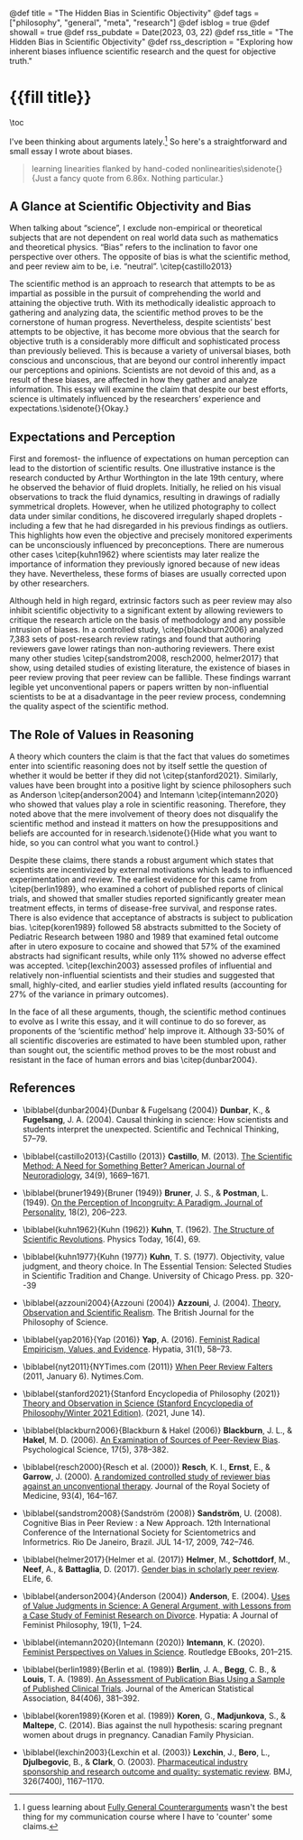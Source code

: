 @def title = "The Hidden Bias in Scientific Objectivity"
@def tags = ["philosophy", "general", "meta", "research"]
@def isblog = true
@def showall = true
@def rss_pubdate = Date(2023, 03, 22)
@def rss_title = "The Hidden Bias in Scientific Objectivity"
@def rss_description = "Exploring how inherent biases influence scientific research and the quest for objective truth."

# {{fill title}}
\toc

I've been thinking about arguments lately.[^1] So here's a straightforward and small essay I wrote about biases.

> learning linearities flanked by hand-coded nonlinearities\sidenote{}{Just a fancy quote from 6.86x. Nothing particular.}

## A Glance at Scientific Objectivity and Bias

When talking about “science”, I exclude non-empirical or theoretical subjects that are not dependent on real world data such as mathematics and theoretical physics. “Bias” refers to the inclination to favor one perspective over others. The opposite of bias is what the scientific method, and peer review aim to be, i.e. “neutral”. \citep{castillo2013}

The scientific method is an approach to research that attempts to be as impartial as possible in the pursuit of comprehending the world and attaining the objective truth. With its methodically idealistic approach to gathering and analyzing data, the scientific method proves to be the cornerstone of human progress. Nevertheless, despite scientists’ best attempts to be objective, it has become more obvious that the search for objective truth is a considerably more difficult and sophisticated process than previously believed. This is because a variety of universal biases, both conscious and unconscious, that are beyond our control inherently impact our perceptions and opinions. Scientists are not devoid of this and, as a result of these biases, are affected in how they gather and analyze information. This essay will examine the claim that despite our best efforts, science is ultimately influenced by the researchers’ experience and expectations.\sidenote{}{Okay.}

## Expectations and Perception

First and foremost- the influence of expectations on human perception can lead to the distortion of scientific results. One illustrative instance is the research conducted by Arthur Worthington in the late 19th century, where he observed the behavior of fluid droplets. Initially, he relied on his visual observations to track the fluid dynamics, resulting in drawings of radially symmetrical droplets. However, when he utilized photography to collect data under similar conditions, he discovered irregularly shaped droplets - including a few that he had disregarded in his previous findings as outliers. This highlights how even the objective and precisely monitored experiments can be unconsciously influenced by preconceptions. There are numerous other cases \citep{kuhn1962} where scientists may later realize the importance of information they previously ignored because of new ideas they have. Nevertheless, these forms of biases are usually corrected upon by other researchers.

Although held in high regard, extrinsic factors such as peer review may also inhibit scientific objectivity to a significant extent by allowing reviewers to critique the research article on the basis of methodology and any possible intrusion of biases. In a controlled study, \citep{blackburn2006} analyzed 7,383 sets of post-research review ratings and found that authoring reviewers gave lower ratings than non-authoring reviewers. There exist many other studies \citep{sandstrom2008, resch2000, helmer2017} that show, using detailed studies of existing literature, the existence of biases in peer review proving that peer review can be fallible. These findings warrant legible yet unconventional papers or papers written by non-influential scientists to be at a disadvantage in the peer review process, condemning the quality aspect of the scientific method.

## The Role of Values in Reasoning

A theory which counters the claim is that the fact that values do sometimes enter into scientific reasoning does not by itself settle the question of whether it would be better if they did not \citep{stanford2021}. Similarly, values have been brought into a positive light by science philosophers such as Anderson \citep{anderson2004} and Intemann \citep{intemann2020} who showed that values play a role in scientific reasoning. Therefore, they noted above that the mere involvement of theory does not disqualify the scientific method and instead it matters on how the presuppositions and beliefs are accounted for in research.\sidenote{}{Hide what you want to hide, so you can control what you want to control.}

Despite these claims, there stands a robust argument which states that scientists are incentivized by external motivations which leads to influenced experimentation and review. The earliest evidence for this came from \citep{berlin1989}, who examined a cohort of published reports of clinical trials, and showed that smaller studies reported significantly greater mean treatment effects, in terms of disease-free survival, and response rates. There is also evidence that acceptance of abstracts is subject to publication bias. \citep{koren1989} followed 58 abstracts submitted to the Society of Pediatric Research between 1980 and 1989 that examined fetal outcome after in utero exposure to cocaine and showed that 57% of the examined abstracts had significant results, while only 11% showed no adverse effect was accepted. \citep{lexchin2003} assessed profiles of influential and relatively non-influential scientists and their studies and suggested that small, highly-cited, and earlier studies yield inflated results (accounting for 27% of the variance in primary outcomes).

In the face of all these arguments, though, the scientific method continues to evolve as I write this essay, and it will continue to do so forever, as proponents of the ‘scientific method’ help improve it. Although 33-50% of all scientific discoveries are estimated to have been stumbled upon, rather than sought out, the scientific method proves to be the most robust and resistant in the face of human errors and bias \citep{dunbar2004}.

[^1]: I guess learning about [Fully General Counterarguments](https://www.lesswrong.com/posts/AdYdLP2sRqPMoe8fb/knowing-about-biases-can-hurt-people) wasn't the best thing for my communication course where I have to 'counter' some claims. 

## References

- \biblabel{dunbar2004}{Dunbar & Fugelsang (2004)} **Dunbar**, K., & **Fugelsang**, J. A. (2004). Causal thinking in science: How scientists and students interpret the unexpected. Scientific and Technical Thinking, 57–79.

- \biblabel{castillo2013}{Castillo (2013)} **Castillo**, M. (2013). [The Scientific Method: A Need for Something Better? American Journal of Neuroradiology](https://doi.org/10.3174/ajnr.a3401), 34(9), 1669–1671.

- \biblabel{bruner1949}{Bruner (1949)} **Bruner**, J. S., & **Postman**, L. (1949). [On the Perception of Incongruity: A Paradigm. Journal of Personality](https://doi.org/10.1111/j.1467-6494.1949.tb01241.x), 18(2), 206–223.

- \biblabel{kuhn1962}{Kuhn (1962)} **Kuhn**, T. (1962). [The Structure of Scientific Revolutions](https://doi.org/10.1063/1.3050879). Physics Today, 16(4), 69.

- \biblabel{kuhn1977}{Kuhn (1977)} **Kuhn**, T. S. (1977). Objectivity, value judgment, and theory choice. In The Essential Tension: Selected Studies in Scientific Tradition and Change. University of Chicago Press. pp. 320--39

- \biblabel{azzouni2004}{Azzouni (2004)} **Azzouni**, J. (2004). [Theory, Observation and Scientific Realism](https://doi.org/10.1093/bjps/55.3.371). The British Journal for the Philosophy of Science.

- \biblabel{yap2016}{Yap (2016)} **Yap**, A. (2016). [Feminist Radical Empiricism, Values, and Evidence](https://doi.org/10.1111/hypa.12221). Hypatia, 31(1), 58–73. 

- \biblabel{nyt2011}{NYTimes.com (2011)} [When Peer Review Falters](https://www.nytimes.com/roomfordebate/2011/01/06/the-esp-study-when-science-goes-psychic/when-peer-review-falters) (2011, January 6). Nytimes.Com.

- \biblabel{stanford2021}{Stanford Encyclopedia of Philosophy (2021)} [Theory and Observation in Science (Stanford Encyclopedia of Philosophy/Winter 2021 Edition)](https://plato.stanford.edu/archives/win2021/entries/science-theory-observation/). (2021, June 14). 

- \biblabel{blackburn2006}{Blackburn & Hakel (2006)} **Blackburn**, J. L., & **Hakel**, M. D. (2006). [An Examination of Sources of Peer-Review Bias](https://doi.org/10.1111/j.1467-9280.2006.01715.x). Psychological Science, 17(5), 378–382. 

- \biblabel{resch2000}{Resch et al. (2000)} **Resch**, K. I., **Ernst**, E., & **Garrow**, J. (2000). [A randomized controlled study of reviewer bias against an unconventional therapy](https://doi.org/10.1177/014107680009300402). Journal of the Royal Society of Medicine, 93(4), 164–167.

- \biblabel{sandstrom2008}{Sandström (2008)} **Sandström**, U. (2008). Cognitive Bias in Peer Review : a New Approach. 12th International Conference of the International Society for Scientometrics and Informetrics. Rio De Janeiro, Brazil. JUL 14-17, 2009, 742–746.

- \biblabel{helmer2017}{Helmer et al. (2017)} **Helmer**, M., **Schottdorf**, M., **Neef**, A., & **Battaglia**, D. (2017). [Gender bias in scholarly peer review](https://doi.org/10.7554/elife.21718). ELife, 6. 

- \biblabel{anderson2004}{Anderson (2004)} **Anderson**, E. (2004). [Uses of Value Judgments in Science: A General Argument, with Lessons from a Case Study of Feminist Research on Divorce](https://doi.org/10.1111/j.1527-2001.2004.tb01266.x). Hypatia: A Journal of Feminist Philosophy, 19(1), 1–24. 

- \biblabel{intemann2020}{Intemann (2020)} **Intemann**, K. (2020). [Feminist Perspectives on Values in Science](https://doi.org/10.4324/9780429507731-19). Routledge EBooks, 201–215. 

- \biblabel{berlin1989}{Berlin et al. (1989)} **Berlin**, J. A., **Begg**, C. B., & **Louis**, T. A. (1989). [An Assessment of Publication Bias Using a Sample of Published Clinical Trials](https://doi.org/10.1080/01621459.1989.10478782). Journal of the American Statistical Association, 84(406), 381–392. 

- \biblabel{koren1989}{Koren et al. (1989)} **Koren**, G., **Madjunkova**, S., & **Maltepe**, C. (2014). Bias against the null hypothesis: scaring pregnant women about drugs in pregnancy. Canadian Family Physician.

- \biblabel{lexchin2003}{Lexchin et al. (2003)} **Lexchin**, J., **Bero**, L., **Djulbegovic**, B., & **Clark**, O. (2003). [Pharmaceutical industry sponsorship and research outcome and quality: systematic review](https://doi.org/10.1136/bmj.326.7400.1167). BMJ, 326(7400), 1167–1170.